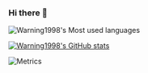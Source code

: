 ### Hi there 👋
![Warning1998's Most used languages](https://github-readme-stats.vercel.app/api/top-langs?username=Warning1998&show_icons=true&count_private=true&theme=gotham)

[![Warning1998's GitHub stats](https://github-readme-stats.vercel.app/api?username=Warning1998)](https://github.com/anuraghazra/github-readme-stats)

![Metrics](https://metrics.lecoq.io/Warning1998?template=classic&config.timezone=Asia%2FShanghai)
<!--
**Warning1998/Warning1998** is a ✨ _special_ ✨ repository because its `README.md` (this file) appears on your GitHub profile.

Here are some ideas to get you started:

- 🔭 I’m currently working on ...
- 🌱 I’m currently learning ...
- 👯 I’m looking to collaborate on ...
- 🤔 I’m looking for help with ...
- 💬 Ask me about ...
- 📫 How to reach me: ...
- 😄 Pronouns: ...
- ⚡ Fun fact: ...
-->
